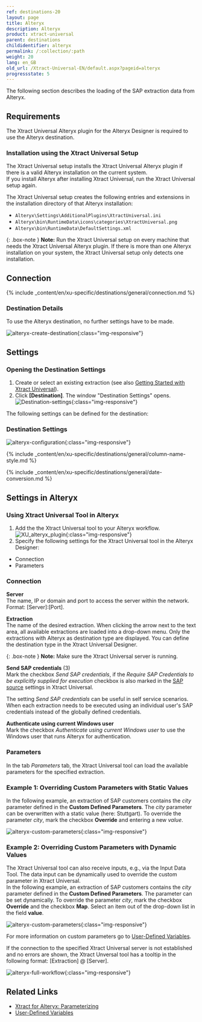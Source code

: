 ```yaml
---
ref: destinations-20
layout: page
title: Alteryx
description: Alteryx
product: xtract-universal
parent: destinations
childidentifier: alteryx
permalink: /:collection/:path
weight: 20
lang: en_GB
old_url: /Xtract-Universal-EN/default.aspx?pageid=alteryx
progressstate: 5
---
```


The following section describes the loading of the SAP extraction data from Alteryx.

## Requirements

The Xtract Universal Alteryx plugin for the Alteryx Designer is required to use the Alteryx destination. 

### Installation using the Xtract Universal Setup

The Xtract Universal setup installs the Xtract Universal Alteryx plugin if there is a valid Alteryx installation on the current system. <br>
If you install Alteryx after installing Xtract Universal, run the Xtract Universal setup again.

The Xtract Universal setup creates the following entries and extensions in the installation directory of that Alteryx installation:
- `Alteryx\Settings\AdditionalPlugins\XtractUniversal.ini`
- `Alteryx\bin\RuntimeData\icons\categories\XtractUniversal.png`
- `Alteryx\bin\RuntimeData\DefaultSettings.xml`

{: .box-note }
**Note:** Run the Xtract Universal setup on every machine that needs the Xtract Universal Alteryx  plugin. 
If there is more than one Alteryx installation on your system, the Xtract Universal setup only detects one installation. 

<!---
#### Multiple Alteryx Installation on the same Machine

If there is more than one Alteryx installation on your system, the Xtract Universal setup only detects one installation. 
Run the Xtract Universal setup for that one Alteryx installation.
The Xtract Universal setup creates the following entries and extensions in the installation directory of that Alteryx installation:
- `Alteryx\Settings\AdditionalPlugins\XtractUniversal.ini`
- `Alteryx\bin\RuntimeData\icons\categories\XtractUniversal.png`
- `Alteryx\bin\RuntimeData\DefaultSettings.xml`

To use the Xtract Universal Alteryx plugin, copy the files to the respective Alteryx installation directory that was not detected by the setup.
-->
<!---
{: .box-note }
**Note:** Should you have more than one Alteryx installation on your system, the setup will only detect one installation. 
The files for the Xtract Universal Alteryx plugin are only placed into the folders of that one installation.
For any other Alteryx installations on your system, the plugin must be installed manually.

### Manual installation (for a separate Alteryx system)

1. Copy the Alteryx folder `C:\Program Files\XtractUniversal\alteryx` from your local Xtract Universal installation directory to any directory on the server you want to install the plug-in. 
2. Run the `C:\Program Files\XtractUniversal\alteryx\AlteryxPluginSetup.exe` from a Windows command shell. 

The following commands are supported followed by a parameter pointing at the Alteryx installation directory: 
- */i* (for install) e.g., `C:\Program Files\XtractUniversal\alteryx>AlteryxPluginSetup /i "C:\Users\mywindowsuser\AppData\Local\Alteryx"`
- */u* (for uninstall)

{: .box-note }
**Note:** Should you encounter issues with the installation of the plugin, such as the plugin is not showing in Alteryx, send the setup.log file in `C:\Program Files\XtractUniversal\alteryx\setup.log` to [Theobald Support](https://support.theobald-software.com).
-->

## Connection

{% include _content/en/xu-specific/destinations/general/connection.md %}	 

### Destination Details
To use the Alteryx destination, no further settings have to be made.

![alteryx-create-destination](/img/content/alteryx-create-destination.PNG){:class="img-responsive"}


## Settings

### Opening the Destination Settings
1. Create or select an existing extraction (see also [Getting Started with Xtract Universal](../getting-started/define-a-table-extraction)).
2. Click **[Destination]**. The window "Destination Settings" opens.
![Destination-settings](/img/content/xu/xu_designer_destination.png){:class="img-responsive"}

The following settings can be defined for the destination:  

### Destination Settings

![alteryx-configuration](/img/content/alteryx-configuration.PNG){:class="img-responsive"}

{% include _content/en/xu-specific/destinations/general/column-name-style.md %}

{% include _content/en/xu-specific/destinations/general/date-conversion.md %}


## Settings in Alteryx

### Using Xtract Universal Tool in Alteryx
1. Add the the Xtract Universal tool to your Alteryx workflow.
![XU_alteryx_plugin](/img/content/XU_alteryx_plugin.png){:class="img-responsive"}
2. Specify the following settings for the Xtract Universal tool in the Alteryx Designer:
- Connection
- Parameters

### Connection

**Server**<br>
The name, IP or domain and port to access the server within the network. <br>
Format: [Server]:[Port].

**Extraction**<br>
The name of the desired extraction. When clicking the arrow next to the text area, all available extractions are loaded into a drop-down menu. 
Only the extractions with Alteryx as destination type are displayed. You can define the destination type in the Xtract Universal Designer.

{: .box-note }
**Note:** Make sure the Xtract Universal server is running.

**Send SAP credentials** (3) <br>
Mark the checkbox *Send SAP credentials*, if the *Require SAP Credentials to be explicitly supplied for execution* checkbox is also marked in the [SAP source](../introduction/sap-connection#authentication) settings in Xtract Universal.

The setting *Send SAP credentials* can be useful in self service scenarios. When each extraction needs to be executed using an individual user's SAP credentials instead of the globally defined credentials.

**Authenticate using current Windows user** <br>
Mark the checkbox *Authenticate using current Windows user* to use the Windows user that runs Alteryx for authentication.

### Parameters 
In the tab *Parameters* tab, the Xtract Universal tool can load the available parameters for the specified extraction. 

### Example 1: Overriding Custom Parameters with Static Values

In the following example, an extraction of SAP customers contains the *city* parameter defined in the **Custom Defined Parameters**. 
The *city* parameter can be overwritten with a static value (here: Stuttgart).
To override the parameter *city*, mark the checkbox **Override** and entering a new *value*.

![alteryx-custom-parameters](/img/content/alteryx-custom-parameters.PNG){:class="img-responsive"}

### Example 2: Overriding Custom Parameters with Dynamic Values
The Xtract Universal tool can also receive inputs, e.g., via the Input Data Tool.
The data input can be dynamically used to override the custom parameter in Xtract Universal.<br> 
In the following example, an extraction of SAP customers contains the *city* parameter defined in the **Custom Defined Parameters**. 
The parameter can be set dynamically.
To override the parameter *city*, mark the checkbox **Override** and the checkbox **Map**. Select an item out of the drop-down list in the field **value**.

![alteryx-custom-parameters](/img/content/alteryx-custom-parameters-override.PNG){:class="img-responsive"}

For more information on custom parameters go to [User-Defined Variables](../advanced-techniques/user-defined-variables).

If the connection to the specified Xtract Universal server is not established and no errors are shown, the Xtract Unversal tool has a tooltip in the following format: [Extraction] @ [Server].

![alteryx-full-workflow](/img/content/alteryx-full-workflow.PNG){:class="img-responsive"}

## Related Links
- [Xtract for Alteryx: Parameterizing](../../xtract-for-alteryx/parameterizing)
- [User-Defined Variables](../advanced-techniques/user-defined-variables)
